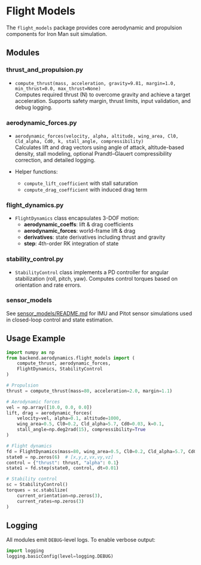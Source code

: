 # Flight Models

The `flight_models` package provides core aerodynamic and propulsion components for Iron Man suit simulation.

## Modules

### thrust_and_propulsion.py
- `compute_thrust(mass, acceleration, gravity=9.81, margin=1.0, min_thrust=0.0, max_thrust=None)`  
  Computes required thrust (N) to overcome gravity and achieve a target acceleration. Supports safety margin, thrust limits, input validation, and debug logging.

### aerodynamic_forces.py
- `aerodynamic_forces(velocity, alpha, altitude, wing_area, Cl0, Cld_alpha, Cd0, k, stall_angle, compressibility)`  
  Calculates lift and drag vectors using angle of attack, altitude-based density, stall modeling, optional Prandtl–Glauert compressibility correction, and detailed logging.

- Helper functions:
  - `compute_lift_coefficient` with stall saturation
  - `compute_drag_coefficient` with induced drag term

### flight_dynamics.py
- `FlightDynamics` class encapsulates 3-DOF motion:
  - **aerodynamic_coeffs**: lift & drag coefficients
  - **aerodynamic_forces**: world-frame lift & drag
  - **derivatives**: state derivatives including thrust and gravity
  - **step**: 4th-order RK integration of state

### stability_control.py
- `StabilityControl` class implements a PD controller for angular stabilization (roll, pitch, yaw). Computes control torques based on orientation and rate errors.

### sensor_models
See [sensor_models/README.md](sensor_models/README.md) for IMU and Pitot sensor simulations used in closed-loop control and state estimation.

## Usage Example
```python
import numpy as np
from backend.aerodynamics.flight_models import (
    compute_thrust, aerodynamic_forces,
    FlightDynamics, StabilityControl
)

# Propulsion
thrust = compute_thrust(mass=80, acceleration=2.0, margin=1.1)

# Aerodynamic forces
vel = np.array([10.0, 0.0, 0.0])
lift, drag = aerodynamic_forces(
    velocity=vel, alpha=0.1, altitude=1000,
    wing_area=0.5, Cl0=0.2, Cld_alpha=5.7, Cd0=0.03, k=0.1,
    stall_angle=np.deg2rad(15), compressibility=True
)

# Flight dynamics
fd = FlightDynamics(mass=80, wing_area=0.5, Cl0=0.2, Cld_alpha=5.7, Cd0=0.03, k=0.1)
state0 = np.zeros(6)  # [x,y,z,vx,vy,vz]
control = {"thrust": thrust, "alpha": 0.1}
state1 = fd.step(state0, control, dt=0.01)

# Stability control
sc = StabilityControl()
torques = sc.stabilize(
    current_orientation=np.zeros(3),
    current_rates=np.zeros(3)
)
```

## Logging
All modules emit `DEBUG`-level logs. To enable verbose output:

```python
import logging
logging.basicConfig(level=logging.DEBUG)
```
